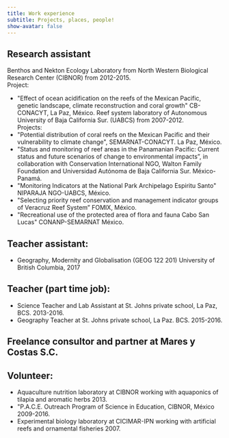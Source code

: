 ```yaml
---
title: Work experience
subtitle: Projects, places, people!
show-avatar: false
---
```


## Research assistant 
Benthos and Nekton Ecology Laboratory from North Western Biological Research Center (CIBNOR) from 2012-2015.   
Project:
* "Effect of ocean acidification on the reefs of the Mexican Pacific, genetic landscape, climate reconstruction and coral growth" CB-CONACYT, La Paz, México.
Reef system laboratory of Autonomous University of Baja California Sur. (UABCS) from 2007-2012.  
Projects:
* "Potential distribution of coral reefs on the Mexican Pacific and their vulnerability to climate change", SEMARNAT-CONACYT. La Paz, México.
* "Status and monitoring of reef areas in the Panamanian Pacific: Current status and future scenarios of change to environmental impacts”, in collaboration with Conservation International NGO, Walton Family Foundation and Universidad Autónoma de Baja California Sur. México-Panamá.
* "Monitoring Indicators at the National Park Archipelago Espiritu Santo" NIPARAJA NGO-UABCS, México.
* "Selecting priority reef conservation and management indicator groups of Veracruz Reef System” FOMIX, México.
* "Recreational use of the protected area of flora and fauna Cabo San Lucas" CONANP-SEMARNAT México. 

## Teacher assistant:
* Geography, Modernity and Globalisation (GEOG 122 201) University of British Columbia, 2017

## Teacher (part time job):
* Science Teacher and Lab Assistant at St. Johns private school, La Paz, BCS. 2013-2016.
* Geography Teacher at St. Johns private school, La Paz. BCS. 2015-2016.

## Freelance consultor and partner at Mares y Costas S.C. 

## Volunteer:
* Aquaculture nutrition laboratory at CIBNOR working with aquaponics of tilapia and aromatic herbs 2013.
* "P.A.C.E. Outreach Program of Science in Education, CIBNOR, México 2009-2016.
* Experimental biology laboratory at CICIMAR-IPN working with artificial reefs and ornamental fisheries 2007. 

